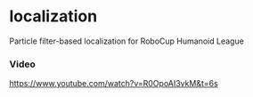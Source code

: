 # localization
Particle filter-based localization for RoboCup Humanoid League
### Video
https://www.youtube.com/watch?v=R0OpoAI3vkM&t=6s
